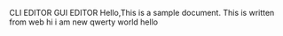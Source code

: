 
CLI EDITOR
GUI EDITOR
Hello,This is a sample document.
This is written from web
hi i am new qwerty
world
hello

